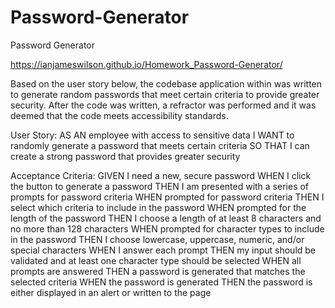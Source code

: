 # Password-Generator
Password Generator

https://ianjameswilson.github.io/Homework_Password-Generator/

Based on the user story below, the codebase application within was written to generate random passwords that meet certain criteria to provide greater security. After the code was written, a refractor was performed and it was deemed that the code meets accessibility standards.


User Story: 
AS AN employee with access to sensitive data
I WANT to randomly generate a password that meets certain criteria
SO THAT I can create a strong password that provides greater security

Acceptance Criteria: 
GIVEN I need a new, secure password
WHEN I click the button to generate a password
THEN I am presented with a series of prompts for password criteria
WHEN prompted for password criteria
THEN I select which criteria to include in the password
WHEN prompted for the length of the password
THEN I choose a length of at least 8 characters and no more than 128 characters
WHEN prompted for character types to include in the password
THEN I choose lowercase, uppercase, numeric, and/or special characters
WHEN I answer each prompt
THEN my input should be validated and at least one character type should be selected
WHEN all prompts are answered
THEN a password is generated that matches the selected criteria
WHEN the password is generated
THEN the password is either displayed in an alert or written to the page

